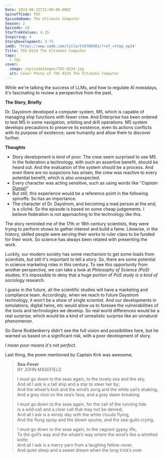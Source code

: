 ```yaml
---
Date: 2024-06-22T21:00:00.000Z
SpinoffCode: TOS
EpisodeName: The Ultimate Computer
Season: 2
Episode: 24
StarTrekValues: 4.25
Inspiring: 4
StoryDevelopment: 3.75
imdb: 'https://www.imdb.com/title/tt0708481/?ref_=ttep_ep24'
Title: TOS-0224 The Ultimate Computer
tags:
  - TOS
cover:
  image: /episodeImages/TOS-0224.jpg
  alt: Cover Photo of TOS 0224 The Ultimate Computer
---
```


While we're talking the success of LLMs, and how to regulate AI nowadays, it's fascinating to review a perspective from the past.

**The Story, Briefly**

Dr. Daystrom developed a computer system, M5, which is capable of managing ship functions with fewer crew. And Enterprise has been ordered to test M5 in some navigation, orbiting and drill operations. M5 system develops precautions to preserve its existence, even its actions conflicts with its purpose of existence; save humanity and allow them to discover further.

**Thoughts**

* Story development is kind of poor. The crew seem surprised to see M5. In the federation a technology, with such an assertive benefit, should be heard out. And the evaluation of the system should be a process. And even there are no suspicions has arisen, the crew was reactive to every potential benefit, which is also unexpected.
* Every character was acting sensitive, such as using words like *"Captain [Dunsel]()"*
* But still, this experience would be a reference point in the following spinoffs. So has an importance.
* The character of Dr. Daystrom, and becoming a mad person at the end, is a cliché. So the episode is based on some cheap judgements. I believe federation is not approaching to the technology like this.

The story reminded me of the 17th or 18th century scientists, they were trying to perform shows to gather interest and build a fame. Likewise, in the history, skilled people were serving their works to ruler class to be funded for their work. So science has always been related with presenting the work.

Luckily, our modern society has some mechanism to get some loads from scientists, but still it's important to tell a story. So, there are some potential in science marketing roles in this century. To see this opportunity from another perspective, we can take a look at *Philosophy of Science* *(PoS)* studies; it's impossible to deny that a huge portion of *PoS study is a kind of* sociology research.

I guess in the future, all the scientific studies will have a marketing and compliance team. Accordingly, when we reach to future Daystrom technology, it won't be a show of single scientist. And our developments in simulations, digital twins, etc would allow us to foresee the vulnerabilities of the tools and technologies we develop. So real world differences would be a real surprise; which would be a kind of unrealistic surprise like an unnatural phenomenon.

So Gene Roddenberry didn't see the full vision and possibilities here, but he warned us based on a significant risk, with a poor development of story.

*I mean poor means it's not perfect.*

Last thing, the poem mentioned by Captain Kirk was awesome;

> **Sea-Fever**\
> BY JOHN MASEFIELD
> 
> I must go down to the seas again, to the lonely sea and the sky,\
> And all I ask is a tall ship and a star to steer her by;\
> And the wheel’s kick and the wind’s song and the white sail’s shaking,\
> And a grey mist on the sea’s face, and a grey dawn breaking.
> 
> I must go down to the seas again, for the call of the running tide\
> Is a wild call and a clear call that may not be denied;\
> And all I ask is a windy day with the white clouds flying,\
> And the flung spray and the blown spume, and the sea-gulls crying.
> 
> I must go down to the seas again, to the vagrant gypsy life,\
> To the gull’s way and the whale’s way where the wind’s like a whetted knife;\
> And all I ask is a merry yarn from a laughing fellow-rover,\
> And quiet sleep and a sweet dream when the long trick’s over.
